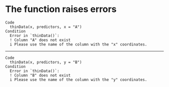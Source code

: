 # The function raises errors

    Code
      thinData(x, predictors, x = "A")
    Condition
      Error in `thinData()`:
      ! Column "A" does not exist
      i Please use the name of the column with the "x" coordinates.

---

    Code
      thinData(x, predictors, y = "B")
    Condition
      Error in `thinData()`:
      ! Column "B" does not exist
      i Please use the name of the column with the "y" coordinates.

